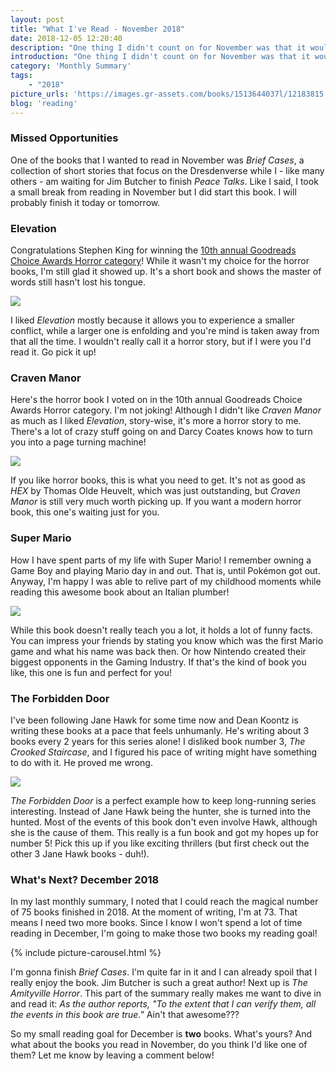 ```yaml
---
layout: post
title: "What I've Read - November 2018"
date: 2018-12-05 12:20:40
description: "One thing I didn't count on for November was that it would go so fast! I've been very busy with a lot of personal things and had to take a small break from reading. And so I didn't reach my goal of reading five books. No worries, I can still get to 75 by the end of the year!"
introduction: "One thing I didn't count on for November was that it would go so fast! I've been very busy with a lot of personal things and had to take a small break from reading. And so I didn't reach my goal of reading five books. No worries, I can still get to 75 by the end of the year!"
category: 'Monthly Summary'
tags:
    - "2018"
picture_urls: 'https://images.gr-assets.com/books/1513644037l/12183815.jpg,https://images.gr-assets.com/books/1306079371l/293101.jpg'
blog: 'reading'
---
```

### Missed Opportunities
One of the books that I wanted to read in November was <em>Brief Cases</em>, a collection of short stories that focus on the Dresdenverse while I - like many others - am waiting for Jim Butcher to finish <em>Peace Talks</em>. Like I said, I took a small break from reading in November but I did start this book. I will probably finish it today or tomorrow.

### Elevation
Congratulations Stephen King for winning the <a href="https://www.goodreads.com/choiceawards/best-horror-books-2018">10th annual Goodreads Choice Awards Horror category</a>! While it wasn't my choice for the horror books, I'm still glad it showed up. It's a short book and shows the master of words still hasn't lost his tongue. 
  
<img src="https://images.gr-assets.com/books/1527720962l/38355410.jpg" class="monthly-summary-summary">

I liked <em>Elevation</em> mostly because it allows you to experience a smaller conflict, while a larger one is enfolding and you're mind is taken away from that all the time. I wouldn't really call it a horror story, but if I were you I'd read it. Go pick it up!

### Craven Manor
Here's the horror book I voted on in the 10th annual Goodreads Choice Awards Horror category. I'm not joking! Although I didn't like <em>Craven Manor</em> as much as I liked <em>Elevation</em>, story-wise, it's more a horror story to me. There's a lot of crazy stuff going on and Darcy Coates knows how to turn you into a page turning machine!  

<img src="https://images.gr-assets.com/books/1510505414l/36582543.jpg" class="monthly-summary-summary">

If you like horror books, this is what you need to get. It's not as good as <em>HEX</em> by Thomas Olde Heuvelt, which was just outstanding, but <em>Craven Manor</em> is still very much worth picking up. If you want a modern horror book, this one's waiting just for you.

### Super Mario
How I have spent parts of my life with Super Mario! I remember owning a Game Boy and playing Mario day in and out. That is, until Pokémon got out. Anyway, I'm happy I was able to relive part of my childhood moments while reading this awesome book about an Italian plumber! 

<img src="https://images.gr-assets.com/books/1348097960l/10660230.jpg" class="monthly-summary-summary">

While this book doesn't really teach you a lot, it holds a lot of funny facts. You can impress your friends by stating you know which was the first Mario game and what his name was back then. Or how Nintendo created their biggest opponents in the Gaming Industry. If that's the kind of book you like, this one is fun and perfect for you!

### The Forbidden Door
I've been following Jane Hawk for some time now and Dean Koontz is writing these books at a pace that feels unhumanly. He's writing about 3 books every 2 years for this series alone! I disliked book number 3, <em>The Crooked Staircase</em>, and I figured his pace of writing might have something to do with it. He proved me wrong.


<img src="https://images.gr-assets.com/books/1520101589l/38919694.jpg" class="monthly-summary-summary">

<em>The Forbidden Door</em> is a perfect example how to keep long-running series interesting. Instead of Jane Hawk being the hunter, she is turned into the hunted. Most of the events of this book don't even involve Hawk, although she is the cause of them. This really is a fun book and got my hopes up for number 5! Pick this up if you like exciting thrillers (but first check out the other 3 Jane Hawk books - duh!). 

### What's Next? December 2018
In my last monthly summary, I noted that I could reach the magical number of 75 books finished in 2018. At the moment of writing, I'm at 73. That means I need two more books. Since I know I won't spend a lot of time reading in December, I'm going to make those two books my reading goal!

{% include picture-carousel.html %}

I'm gonna finish <em>Brief Cases</em>. I'm quite far in it and I can already spoil that I really enjoy the book. Jim Butcher is such a great author! Next up is <em>The Amityville Horror</em>. This part of the summary really makes me want to dive in and read it: <em>As the author reports, "To the extent that I can verify them, all the events in this book are true."</em> Ain't that awesome???  

So my small reading goal for December is <b>two</b> books. What's yours? And what about the books you read in November, do you think I'd like one of them? Let me know by leaving a comment below!